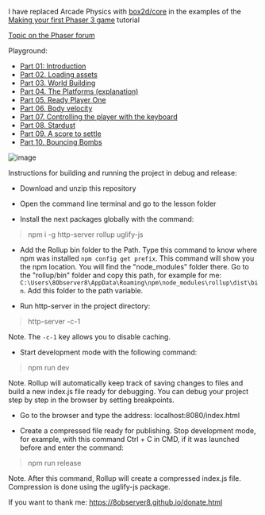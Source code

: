 I have replaced Arcade Physics with [box2d/core](https://lusito.github.io/box2d.ts/) in the examples of the [Making your first Phaser 3 game](https://phaser.io/tutorials/making-your-first-phaser-3-game) tutorial

[Topic on the Phaser forum](https://phaser.discourse.group/t/i-replaced-arcade-physics-with-box2d-core-in-the-examples-of-the-making-your-first-phaser-3-game-tutorial/14272)

Playground:

- [Part 01: Introduction](https://plnkr.co/edit/YaAaamdKkjXGfNZw?preview)
- [Part 02. Loading assets](https://plnkr.co/edit/24VDdeuBKyzOZccr?preview)
- [Part 03. World Building](https://plnkr.co/edit/Qv1LTe3Pa5xAEgAG?preview)
- [Part 04. The Platforms (explanation)](https://plnkr.co/edit/tjKCiQjVWxWdWKss?preview)
- [Part 05. Ready Player One](https://plnkr.co/edit/YDd8P7u225nsjsRR?preview)
- [Part 06. Body velocity](https://plnkr.co/edit/pWG2rAffFQGt7uVy?preview)
- [Part 07. Controlling the player with the keyboard](https://plnkr.co/edit/SrMlC1Q7q2dmo6wZ?preview)
- [Part 08. Stardust](https://plnkr.co/edit/FkkU8JU8qEsByZPO?preview)
- [Part 09. A score to settle](https://plnkr.co/edit/WaQjQwQNvvl7Eihu?preview)
- [Part 10. Bouncing Bombs](https://plnkr.co/edit/cQRkyfh5RoMr7OVW?preview)

![image](https://github.com/8Observer8/port-to-box2dcore-of-making-your-first-game-rollup-phaser3-js/assets/3908473/90af7441-e56f-40c5-abb7-e4ecbb2731d9)

Instructions for building and running the project in debug and release:

- Download and unzip this repository

- Open the command line terminal and go to the lesson folder

- Install the next packages globally with the command:

> npm i -g http-server rollup uglify-js

- Add the Rollup bin folder to the Path. Type this command to know where npm was installed `npm config get prefix`. This command will show you the npm location. You will find the "node_modules" folder there. Go to the "rollup/bin" folder and copy this path, for example for me: `C:\Users\8Observer8\AppData\Roaming\npm\node_modules\rollup\dist\bin`. Add this folder to the path variable.

- Run http-server in the project directory:

> http-server -c-1

Note. The `-c-1` key allows you to disable caching.

- Start development mode with the following command:

> npm run dev

Note. Rollup will automatically keep track of saving changes to files and build a new index.js file ready for debugging. You can debug your project step by step in the browser by setting breakpoints.

- Go to the browser and type the address: localhost:8080/index.html

- Create a compressed file ready for publishing. Stop development mode, for example, with this command Ctrl + C in CMD, if it was launched before and enter the command:

> npm run release

Note. After this command, Rollup will create a compressed index.js file. Compression is done using the uglify-js package.

If you want to thank me: https://8observer8.github.io/donate.html
